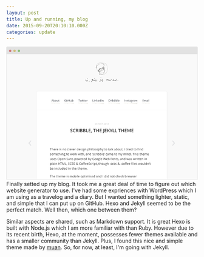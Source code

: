 ```yaml
---
layout: post
title: Up and running, my blog
date: 2015-09-20T20:10:10.000Z
categories: update
---
```

<img src="/images/fulls/scribble.jpg" class="fit image"> Finally setted up my blog. It took me a great deal of time to figure out which website generator to use. I've had some expriences with WordPress which I am using as a travelog and a diary. But I wanted something lighter, static, and simple that I can put up on GitHub. Hexo and Jekyll seemed to be the perfect match. Well then, which one between them?

Similar aspects are shared, such as Markdown support. It is great Hexo is built with Node.js which I am more familiar with than Ruby. However due to its recent birth, Hexo, at the moment, possesses fewer themes available and has a smaller community than Jekyll. Plus, I found this nice and simple theme made by [muan](https://github.com/muan). So, for now, at least, I'm going with Jekyll. 